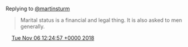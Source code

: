 Replying to [@martinsturm](https://twitter.com/DromerDenker/status/1059783368303435777)

> Marital status is a financial and legal thing\. It is also asked to men generally\.

<img src="../../media/tweet.ico" width="12" /> [Tue Nov 06 12:24:57 +0000 2018](https://twitter.com/DromerDenker/status/1059783694062415873)